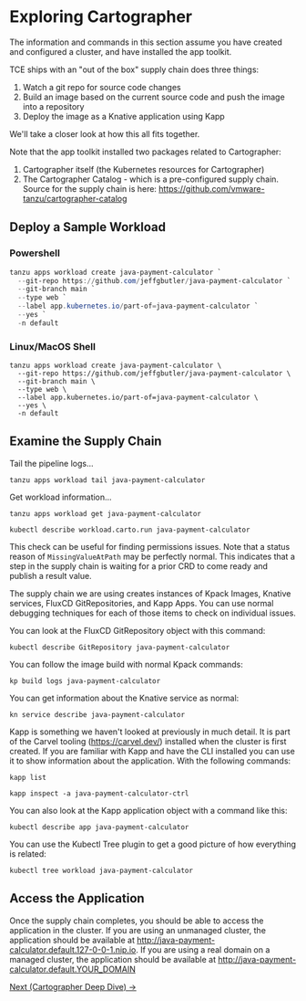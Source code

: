 # Exploring Cartographer

The information and commands in this section assume you have created and configured a cluster, and have
installed the app toolkit.

TCE ships with an "out of the box" supply chain does three things:

1. Watch a git repo for source code changes
1. Build an image based on the current source code and push the image into a repository
1. Deploy the image as a Knative application using Kapp

We'll take a closer look at how this all fits together.

Note that the app toolkit installed two packages related to Cartographer:

1. Cartographer itself (the Kubernetes resources for Cartographer)
2. The Cartographer Catalog - which is a pre-configured supply chain. Source for the supply chain is here: https://github.com/vmware-tanzu/cartographer-catalog

## Deploy a Sample Workload

### Powershell

```powershell
tanzu apps workload create java-payment-calculator `
  --git-repo https://github.com/jeffgbutler/java-payment-calculator `
  --git-branch main `
  --type web `
  --label app.kubernetes.io/part-of=java-payment-calculator `
  --yes `
  -n default
```

### Linux/MacOS Shell

```shell
tanzu apps workload create java-payment-calculator \
  --git-repo https://github.com/jeffgbutler/java-payment-calculator \
  --git-branch main \
  --type web \
  --label app.kubernetes.io/part-of=java-payment-calculator \
  --yes \
  -n default
```

## Examine the Supply Chain

Tail the pipeline logs...

```shell
tanzu apps workload tail java-payment-calculator
```

Get workload information...

```shell
tanzu apps workload get java-payment-calculator
```

```shell
kubectl describe workload.carto.run java-payment-calculator
```

This check can be useful for finding permissions issues. Note that a status reason of `MissingValueAtPath` may be perfectly
normal. This indicates that a step in the supply chain is waiting for a prior CRD to come ready and publish a result value.

The supply chain we are using creates instances of Kpack Images, Knative services, FluxCD GitRepositories, and Kapp Apps.
You can use normal debugging techniques for each of those items to check on individual issues.

You can look at the FluxCD GitRepository object with this command:

```shell
kubectl describe GitRepository java-payment-calculator
```

You can follow the image build with normal Kpack commands:

```shell
kp build logs java-payment-calculator
```

You can get information about the Knative service as normal:

```shell
kn service describe java-payment-calculator
```

Kapp is something we haven't looked at previously in much detail. It is part of the Carvel tooling (https://carvel.dev/)
installed when the cluster is first created. If you are familiar with Kapp and have the CLI installed you can use it to show
information about the application. With the following commands:

```shell
kapp list

kapp inspect -a java-payment-calculator-ctrl
```

You can also look at the Kapp application object with a command like this:

```shell
kubectl describe app java-payment-calculator
```

You can use the Kubectl Tree plugin to get a good picture of how everything is related:

```shell
kubectl tree workload java-payment-calculator
```

## Access the Application

Once the supply chain completes, you should be able to access the application in the cluster.
If you are using an unmanaged cluster, the application should be available at http://java-payment-calculator.default.127-0-0-1.nip.io.
If you are using a real domain on a managed cluster, the application should be available
at http://java-payment-calculator.default.YOUR_DOMAIN

[Next (Cartographer Deep Dive) -&gt;](CartographerDeepDive.md)
